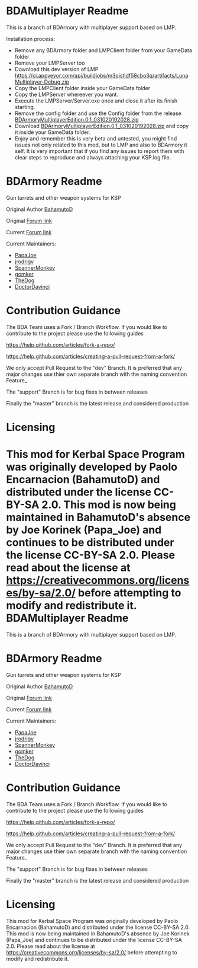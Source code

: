 
BDAMultiplayer Readme
================

This is a branch of BDArmory with multiplayer support based on LMP.

Installation process:
- Remove any BDArmory folder and LMPClient folder from your GameData folder
- Remove your LMPServer too
- Download this dev version of LMP https://ci.appveyor.com/api/buildjobs/m3qistldf58cbo3q/artifacts/LunaMultiplayer-Debug.zip
- Copy the LMPClient folder inside your GameData folder
- Copy the LMPServer whereever you want.
- Execute the LMPServer/Server.exe once and close it after its finish starting.
- Remove the config folder and use the Config folder from the release [BDArmoryMultiplayerEdition.0.1_031020192028.zip](https://github.com/jrodrigv/BDAMultiplayer/releases/download/0.1/BDArmoryMultiplayerEdition.0.1_031020192028.zip)
- Download [BDArmoryMultiplayerEdition.0.1_031020192028.zip](https://github.com/jrodrigv/BDAMultiplayer/releases/download/0.1/BDArmoryMultiplayerEdition.0.1_031020192028.zip)  and copy it inside your GameData folder.
- Enjoy and remember this is very beta and untested, you might find issues not only related to this mod, but to LMP and also to BDArmory it self. It is very important that if you find any issues to report them with clear steps to reproduce and always attaching your KSP.log file. 


BDArmory Readme
================

Gun turrets and other weapon systems for KSP

Original Author [BahamutoD](https://github.com/BahamutoD)

Original [Forum link](http://forum.kerbalspaceprogram.com/threads/85209-BDArmory)

Current [Forum link](http://forum.kerbalspaceprogram.com/index.php?/topic/155014-13-bdarmory-continued-v0211-5282017-vessel-mover-camera-tools-bdmk22-destruction-effects-burn-together/)

Current Maintainers:
- [PapaJoe](https://github.com/PapaJoesSoup)
- [jrodrigv](https://github.com/jrodrigv)
- [SpannerMonkey](https://github.com/SpannerMonkey)
- [gomker](https://github.com/gomker)
- [TheDog](https://github.com/TheDogKSP)
- [DoctorDavinci](https://github.com/DoctorDavinci)

Contribution Guidance
========
The BDA Team uses a Fork / Branch Workflow. If you would like to contribute to the project please use the following guides 

https://help.github.com/articles/fork-a-repo/

https://help.github.com/articles/creating-a-pull-request-from-a-fork/

We only accept Pull Request to the "dev" Branch. 
It is preferred that any major changes use thier own separate branch with the naming convention Feature_<feature description>

The "support" Branch is for bug fixes in between releases 

Finally the "master" branch is the latest release and considered production

Licensing
========
This mod for Kerbal Space Program was originally developed by Paolo Encarnacion (BahamutoD) and distributed under the license CC-BY-SA 2.0.
This mod is now being maintained in BahamutoD's absence by Joe Korinek (Papa_Joe) and continues to be distributed under the license CC-BY-SA 2.0.
Please read about the license at
https://creativecommons.org/licenses/by-sa/2.0/
before attempting to modify and redistribute it.
BDAMultiplayer Readme
================

This is a branch of BDArmory with multiplayer support based on LMP.


BDArmory Readme
================

Gun turrets and other weapon systems for KSP

Original Author [BahamutoD](https://github.com/BahamutoD)

Original [Forum link](http://forum.kerbalspaceprogram.com/threads/85209-BDArmory)

Current [Forum link](http://forum.kerbalspaceprogram.com/index.php?/topic/155014-13-bdarmory-continued-v0211-5282017-vessel-mover-camera-tools-bdmk22-destruction-effects-burn-together/)

Current Maintainers:
- [PapaJoe](https://github.com/PapaJoesSoup)
- [jrodrigv](https://github.com/jrodrigv)
- [SpannerMonkey](https://github.com/SpannerMonkey)
- [gomker](https://github.com/gomker)
- [TheDog](https://github.com/TheDogKSP)
- [DoctorDavinci](https://github.com/DoctorDavinci)

Contribution Guidance
========
The BDA Team uses a Fork / Branch Workflow. If you would like to contribute to the project please use the following guides 

https://help.github.com/articles/fork-a-repo/

https://help.github.com/articles/creating-a-pull-request-from-a-fork/

We only accept Pull Request to the "dev" Branch. 
It is preferred that any major changes use thier own separate branch with the naming convention Feature_<feature description>

The "support" Branch is for bug fixes in between releases 

Finally the "master" branch is the latest release and considered production

Licensing
========
This mod for Kerbal Space Program was originally developed by Paolo Encarnacion (BahamutoD) and distributed under the license CC-BY-SA 2.0.
This mod is now being maintained in BahamutoD's absence by Joe Korinek (Papa_Joe) and continues to be distributed under the license CC-BY-SA 2.0.
Please read about the license at
https://creativecommons.org/licenses/by-sa/2.0/
before attempting to modify and redistribute it.
